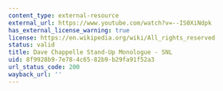```yaml
---
content_type: external-resource
external_url: https://www.youtube.com/watch?v=--IS0XiNdpk
has_external_license_warning: true
license: https://en.wikipedia.org/wiki/All_rights_reserved
status: valid
title: Dave Chappelle Stand-Up Monologue - SNL
uid: 8f9928b9-7e78-4c65-82b9-b29fa91f52a3
url_status_code: 200
wayback_url: ''
---
```

